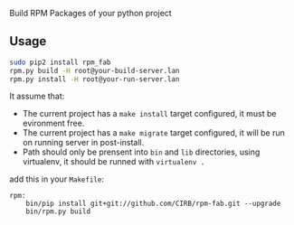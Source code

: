 

Build RPM Packages of your python project

Usage
-----

```bash
sudo pip2 install rpm_fab
rpm.py build -H root@your-build-server.lan
rpm.py install -H root@your-run-server.lan
```

It assume that:
- The current project has a `make install` target configured, it must be evironment free.
- The current project has a `make migrate` target configured, it will be run on running server in post-install.
- Path should only be prensent into `bin` and `lib` directories, using virtualenv, it should be runned with `virtualenv .`


add this in your `Makefile`:

```
rpm:
    bin/pip install git+git://github.com/CIRB/rpm-fab.git --upgrade
    bin/rpm.py build
```



